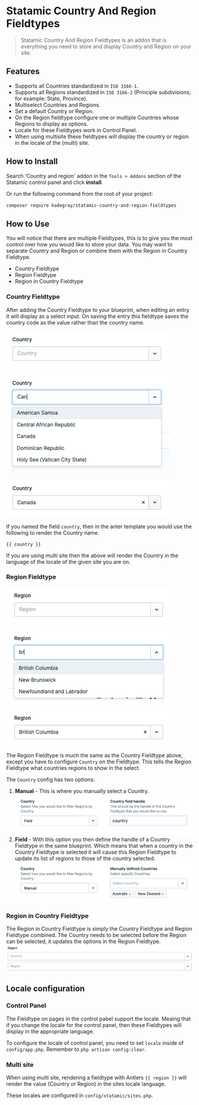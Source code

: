 # Statamic Country And Region Fieldtypes

> Statamic Country And Region Fieldtypes is an addon that is everything you need to store and display Country and Region on your site.

## Features

- Supports all Countries standardized in `ISO 3166-1`.
- Supports all Regions standardized in `ISO 3166-2` (Principle subdivisions; for example: State, Province).
- Multiselect Countries and Regions.
- Set a default Country or Region.
- On the Region fieldtype configure one or multiple Countries whose Regions to display as options.
- Locale for these Fieldtypes work in Control Panel.
- When using multisite these fieldtypes will display the country or region in the locale of the (multi) site.

## How to Install

Search 'Country and region' addon in the `Tools > Addons` section of the Statamic control panel and click **install**.

Or run the following command from the root of your project:

```bash
composer require kadegray/statamic-country-and-region-fieldtypes
```

## How to Use

You will notice that there are multiple Fieldtypes, this is to give you the most control over how you would like to store your data. You may want to separate Country and Region or combine them with the Region in Country Fieldtype.

- Country Fieldtype
- Region Fieldtype
- Region in Country Fieldtype

### Country Fieldtype

After adding the Country Fieldtype to your blueprint, when editing an entry it will display as a select input. On saving the entry this fieldtype saves the country code as the value rather than the country name.

<img src="readme/images/entry_country_empty.png"
    alt="Empty Country select on an entry" />

<img src="readme/images/entry_country_typeing_can.png"
    alt="Typing can into Country fieldtype displaying filtered country on an entry" />

<img src="readme/images/entry_country_selected_canada.png"
    alt="Country fieldtype with Canada selected on an entry" />

If you named the field `country`, then in the anter template you would use the following to render the Country name.

```
{{ country }}
```

If you are using multi site then the above will render the Country in the language of the locale of the given site you are on.

### Region Fieldtype

<img src="readme/images/entry_region_empty.png"
    alt="Empty Region select on an entry" />

<img src="readme/images/entry_region_typing_br.png"
    alt="Typing br into Region fieldtype displaying filtered region on an entry" />

<img src="readme/images/entry_region_selected_bc.png"
    alt="Region fieldtype with British Columbia selected on an entry" />

The Region Fieldtype is much the same as the Country Fieldtype above, except you have to configure `Country` on the Fieldtype. This tells the Region Fieldtype what countries regions to show in the select.

The `Country` config has two options:

1. **Manual** - This is where you manually select a Country.
   <img src="readme/images/region_config_country_field.png"
       alt="Region Fieldtype config country field option" />
1. **Field** - With this option you then define the handle of a Country Fieldtype in the same blueprint. Which means that when a country in the Country Fieldtype is selected it will cause this Region Fieldtype to update its list of regions to those of the country selected.
   <img src="readme/images/region_config_country_manual.png"
       alt="Region Fieldtype config country manual option" />

### Region in Country Fieldtype

The Region in Country Fieldtype is simply the Country Fieldtype and Region Fieldtype combined. The Country needs to be selected before the Region can be selected, it updates the options in the Region Fieldtype.
<img src="readme/images/entry_region_in_country.png"
       alt="Region Fieldtype config country manual option" />

## Locale configuration

### Control Panel

The Fieldtype on pages in the control pabel support the locale. Meaing that if you change the locale for the control panel, then these Fieldtypes will display in the appropriate language.

To configure the locale of control panel, you need to set `locale` inside of `config/app.php`. Remember to `php artisan config:clear`.

### Multi site

When using multi site, rendering a fieldtype with Antlers `{{ region }}` will render the value (Country or Region) in the sites locale language.

These locales are configured in `config/statamic/sites.php`.
